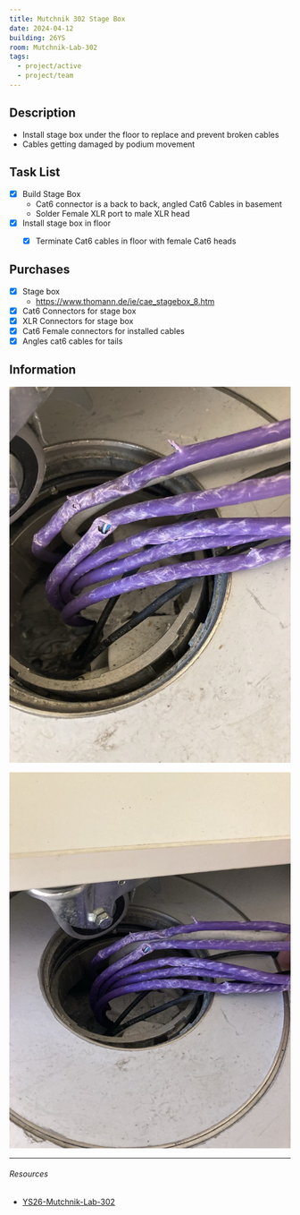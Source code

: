 ```yaml
---
title: Mutchnik 302 Stage Box
date: 2024-04-12
building: 26YS
room: Mutchnik-Lab-302
tags:
  - project/active
  - project/team
---
```


## Description

- Install stage box under the floor to replace and prevent broken cables
- Cables getting damaged by podium movement

## Task List

- [x] Build Stage Box
	- Cat6 connector is a back to back, angled Cat6 Cables in basement
	- Solder Female XLR port to male XLR head
- [x] Install stage box in floor
	- [x] Terminate Cat6 cables in floor with female Cat6 heads


## Purchases
- [x] Stage box
	- https://www.thomann.de/ie/cae_stagebox_8.htm
- [x] Cat6 Connectors for stage box
- [x] XLR Connectors for stage box
- [x] Cat6 Female connectors for installed cables
- [x] Angles cat6 cables for tails

## Information

![ | 200](../04-Archive/Attachments/mutchnik-cable-damage.jpg)

![|200](../04-Archive/Attachments/Mutchnik-Cable-Damage%201.jpg)


---
###### Resources
- [YS26-Mutchnik-Lab-302](../03-Resources/Rooms/YS26-Mutchnik-Lab-302.md)